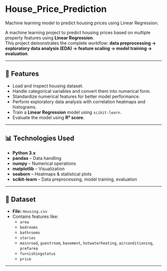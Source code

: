 # House_Price_Prediction
Machine learning model to predict housing prices using Linear Regression.


A machine learning project to predict housing prices based on multiple property features using **Linear Regression**.  
This project demonstrates the complete workflow: **data preprocessing → exploratory data analysis (EDA) → feature scaling → model training → evaluation**.

---

## 📌 Features
- Load and inspect housing dataset.
- Handle categorical variables and convert them into numerical form.
- Standardize numerical features for better model performance.
- Perform exploratory data analysis with correlation heatmaps and histograms.
- Train a **Linear Regression** model using `scikit-learn`.
- Evaluate the model using **R² score**.

---

## 📊 Technologies Used
- **Python 3.x**
- **pandas** – Data handling
- **numpy** – Numerical operations
- **matplotlib** – Visualization
- **seaborn** – Heatmaps & statistical plots
- **scikit-learn** – Data preprocessing, model training, evaluation

---

## 📂 Dataset
- **File:** `Housing.csv`  
- Contains features like:
  - `area`
  - `bedrooms`
  - `bathrooms`
  - `stories`
  - `mainroad`, `guestroom`, `basement`, `hotwaterheating`, `airconditioning`, `prefarea`
  - `furnishingstatus`
  - `price`

---


